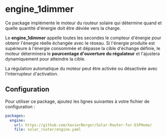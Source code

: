 # engine_1dimmer

Ce package implémente le moteur du routeur solaire qui détermine quand et quelle quantité d'énergie doit être déviée vers la charge.

Le **engine_1dimmer** appelle toutes les secondes le compteur d'énergie pour obtenir l'énergie réelle échangée avec le réseau. Si l'énergie produite est supérieure à l'énergie consommée et dépasse la cible d'échange définie, le moteur déterminera le **pourcentage d'ouverture du régulateur** et l'ajustera dynamiquement pour atteindre la cible.

La régulation automatique du moteur peut être activée ou désactivée avec l'interrupteur d'activation.

## Configuration

Pour utiliser ce package, ajoutez les lignes suivantes à votre fichier de configuration :

```yaml linenums="1"
packages:
  engine:
    url: https://github.com/XavierBerger/Solar-Router-for-ESPHome/
    file: solar_router/engine.yaml
```

